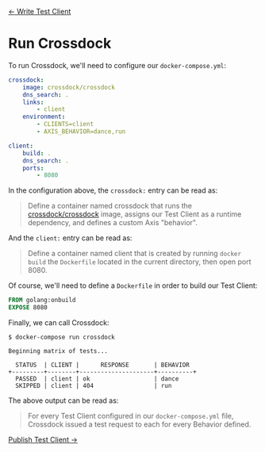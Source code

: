 [← Write Test Client](write-test-client.md)

# Run Crossdock

To run Crossdock, we'll need to configure our `docker-compose.yml`:

```yml
crossdock:
    image: crossdock/crossdock
    dns_search: .
    links:
        - client
    environment:
        - CLIENTS=client
        - AXIS_BEHAVIOR=dance,run

client:
    build: .
    dns_search: .
    ports:
        - 8080
```

In the configuration above, the `crossdock:` entry can be read as:

> Define a container named crossdock that runs the [crossdock/crossdock](https://hub.docker.com/r/crossdock/crossdock/) image,
> assigns our Test Client as a runtime dependency,
> and defines a custom Axis "behavior".

And the `client:` entry can be read as:

> Define a container named client that is created by running `docker build`
> the `Dockerfile` located in the current directory, then open port 8080.

Of course, we'll need to define a `Dockerfile` in order to build our Test Client:

```Dockerfile
FROM golang:onbuild
EXPOSE 8080
```

Finally, we can call Crossdock:

```
$ docker-compose run crossdock

Beginning matrix of tests...

  STATUS  | CLIENT |      RESPONSE       | BEHAVIOR
+---------+--------+---------------------+----------+
  PASSED  | client | ok                  | dance
  SKIPPED | client | 404                 | run

```

The above output can be read as:

> For every Test Client configured in our `docker-compose.yml` file,
> Crossdock issued a test request to each for every Behavior defined.

[Publish Test Client →](publish-test-client.md)
